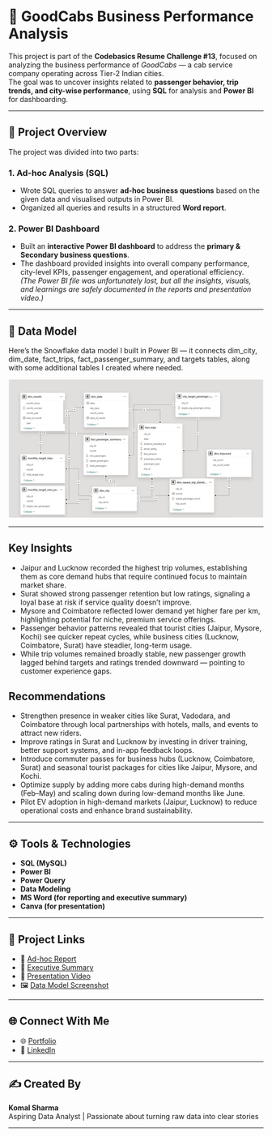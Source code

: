 # 🚖 GoodCabs Business Performance Analysis

This project is part of the **Codebasics Resume Challenge #13**, focused on analyzing the business performance of *GoodCabs* — a cab service company operating across Tier-2 Indian cities.  
The goal was to uncover insights related to **passenger behavior, trip trends, and city-wise performance**, using **SQL** for analysis and **Power BI** for dashboarding.

---

## 📘 Project Overview

The project was divided into two parts:

### 1. Ad-hoc Analysis (SQL)
- Wrote SQL queries to answer **ad-hoc business questions** based on the given data and visualised outputs in Power BI. 
- Organized all queries and results in a structured **Word report**.

### 2. Power BI Dashboard
- Built an **interactive Power BI dashboard** to address the **primary & Secondary business questions**.  
- The dashboard provided insights into overall company performance, city-level KPIs, passenger engagement, and operational efficiency.  
  *(The Power BI file was unfortunately lost, but all the insights, visuals, and learnings are safely documented in the reports and presentation video.)*

---

## 🧩 Data Model

Here’s the Snowflake data model I built in Power BI — it connects dim_city, dim_date, fact_trips, fact_passenger_summary, and targets tables, along with some additional tables I created where needed.

![Snowflake Data Model](https://github.com/KomalSharma0/Goodcabs-Business-Performance-Analysis/blob/main/Data%20Model.png)

---

## Key Insights

- Jaipur and Lucknow recorded the highest trip volumes, establishing them as core demand hubs that require continued focus to maintain market share.  
- Surat showed strong passenger retention but low ratings, signaling a loyal base at risk if service quality doesn’t improve.  
- Mysore and Coimbatore reflected lower demand yet higher fare per km, highlighting potential for niche, premium service offerings.  
- Passenger behavior patterns revealed that tourist cities (Jaipur, Mysore, Kochi) see quicker repeat cycles, while business cities (Lucknow, Coimbatore, Surat) have steadier, long-term usage.  
- While trip volumes remained broadly stable, new passenger growth lagged behind targets and ratings trended downward — pointing to customer experience gaps.

## Recommendations
- Strengthen presence in weaker cities like Surat, Vadodara, and Coimbatore through local partnerships with hotels, malls, and events to attract new riders.  
- Improve ratings in Surat and Lucknow by investing in driver training, better support systems, and in-app feedback loops.  
- Introduce commuter passes for business hubs (Lucknow, Coimbatore, Surat) and seasonal tourist packages for cities like Jaipur, Mysore, and Kochi.  
- Optimize supply by adding more cabs during high-demand months (Feb–May) and scaling down during low-demand months like June.  
- Pilot EV adoption in high-demand markets (Jaipur, Lucknow) to reduce operational costs and enhance brand sustainability.


---

## ⚙️ Tools & Technologies

- **SQL (MySQL)**
- **Power BI**
- **Power Query**
- **Data Modeling**
- **MS Word (for reporting and executive summary)**
- **Canva (for presentation)**

---

## 🔗 Project Links

- 📄 [Ad-hoc Report](https://github.com/KomalSharma0/Goodcabs-Business-Performance-Analysis/blob/main/Ad-Hoc%20SQL%20Report.pdf) 
- 📑 [Executive Summary](https://github.com/KomalSharma0/Goodcabs-Business-Performance-Analysis/blob/main/Executive%20Summary.pdf) 
- 🎥 [Presentation Video](https://www.linkedin.com/posts/komalsharma-insights_powerbi-dataanalytics-dashboard-activity-7384542125742354432-9m74?utm_source=share&utm_medium=member_desktop&rcm=ACoAAEC6RzkBFwFC9OsTNQE67xvf1nxZbpf_05Y)  
- 🖼️ [Data Model Screenshot](https://github.com/KomalSharma0/Goodcabs-Business-Performance-Analysis/blob/main/Data%20Model.png)

---

## 🌐 Connect With Me

- 🌐 [Portfolio](https://komalsharma0.github.io/Portfolio/)
- 💼 [LinkedIn](https://www.linkedin.com/in/komalsharma-insights/)

---

## ✍️ Created By

**Komal Sharma**  
Aspiring Data Analyst | Passionate about turning raw data into clear stories  

---

